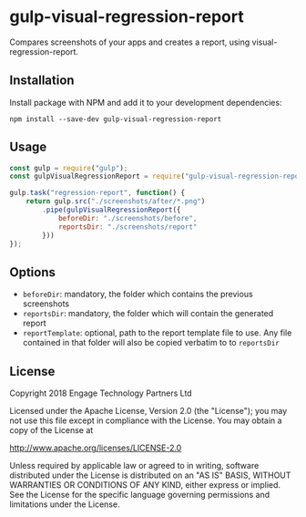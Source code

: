 # gulp-visual-regression-report

Compares screenshots of your apps and creates a report, using visual-regression-report.

## Installation

Install package with NPM and add it to your development dependencies:

`npm install --save-dev gulp-visual-regression-report`

## Usage

```javascript
const gulp = require("gulp");
const gulpVisualRegressionReport = require("gulp-visual-regression-report");

gulp.task("regression-report", function() {
	return gulp.src("./screenshots/after/*.png")
		.pipe(gulpVisualRegressionReport({
			beforeDir: "./screenshots/before",
			reportsDir: "./screenshots/report"
		}))
});

```

## Options

 * `beforeDir`: mandatory, the folder which contains the previous screenshots
 * `reportsDir`: mandatory, the folder which will contain the generated report
 * `reportTemplate`: optional, path to the report template file to use. Any file contained in that folder will also be copied verbatim to to `reportsDir`

## License

Copyright 2018 Engage Technology Partners Ltd

Licensed under the Apache License, Version 2.0 (the "License");
you may not use this file except in compliance with the License.
You may obtain a copy of the License at

http://www.apache.org/licenses/LICENSE-2.0

Unless required by applicable law or agreed to in writing, software
distributed under the License is distributed on an "AS IS" BASIS,
WITHOUT WARRANTIES OR CONDITIONS OF ANY KIND, either express or implied.
See the License for the specific language governing permissions and
limitations under the License.
